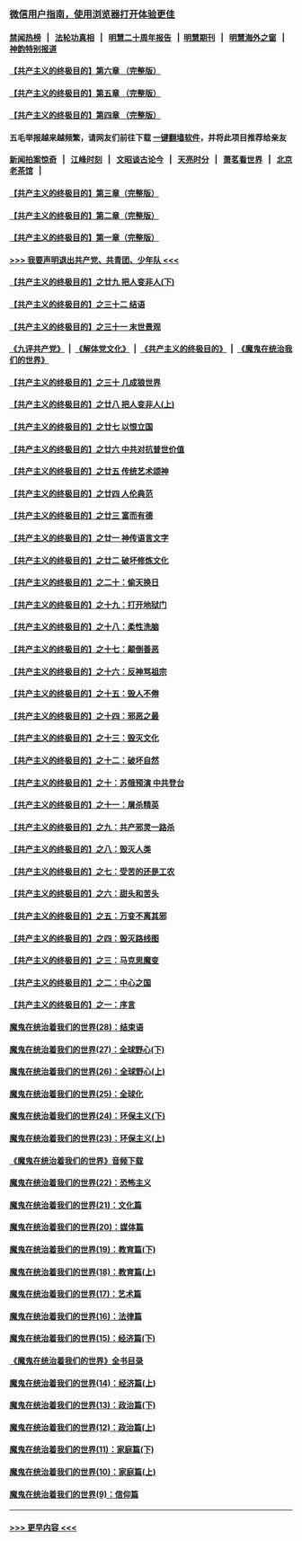 ### [微信用户指南，使用浏览器打开体验更佳](https://github.com/gfw-breaker/banned-news1/blob/master/indexes/wechat-guide.md?t=0)
#### [禁闻热榜](热点新闻.md?t=0)  &nbsp;&nbsp;|&nbsp;&nbsp; [法轮功真相](https://github.com/gfw-breaker/truth/blob/master/README.md?t=0) &nbsp;&nbsp;|&nbsp;&nbsp; [明慧二十周年报告](https://github.com/gfw-breaker/mh-reports/blob/master/README.md?t=0) &nbsp;&nbsp;|&nbsp;&nbsp;[明慧期刊](https://github.com/gfw-breaker/mh-qikan) &nbsp;&nbsp;|&nbsp;&nbsp; [明慧海外之窗](https://github.com/gfw-breaker/mh-news/blob/master/README.md?t=0) &nbsp;&nbsp;|&nbsp;&nbsp; [神韵特别报道](https://github.com/gfw-breaker/mh-news/blob/master/shenyun.md?t=0)
#### [【共产主义的终极目的】第六章 （完整版）](../pages/nsc422/n11428913.md?t=02060255) 
#### [【共产主义的终极目的】第五章 （完整版）](../pages/nsc422/n11428912.md?t=02060255) 
#### [【共产主义的终极目的】第四章 （完整版）](../pages/nsc422/n11428907.md?t=02060255) 
#### 五毛举报越来越频繁，请网友们前往下载 [一键翻墙软件](https://github.com/gfw-breaker/ssr-accounts)，并将此项目推荐给亲友
#### [新闻拍案惊奇](https://github.com/gfw-breaker/banned-news1/blob/master/pages/link4.md) &nbsp;&nbsp;|&nbsp;&nbsp; [江峰时刻](https://github.com/gfw-breaker/banned-news1/blob/master/pages/link4.md) &nbsp;&nbsp;|&nbsp;&nbsp; [文昭谈古论今](https://github.com/gfw-breaker/banned-news1/blob/master/pages/link4.md) &nbsp;&nbsp;|&nbsp;&nbsp; [天亮时分](https://github.com/gfw-breaker/banned-news1/blob/master/pages/link4.md) &nbsp;&nbsp;|&nbsp;&nbsp; [萧茗看世界](https://github.com/gfw-breaker/banned-news1/blob/master/pages/link4.md) &nbsp;&nbsp;|&nbsp;&nbsp; [北京老茶馆](https://github.com/gfw-breaker/banned-news1/blob/master/pages/link4.md) &nbsp;&nbsp;|&nbsp;&nbsp; 
#### [【共产主义的终极目的】第三章（完整版）](../pages/nsc422/n11428848.md?t=02060255) 
#### [【共产主义的终极目的】第二章（完整版）](../pages/nsc422/n11428831.md?t=02060255) 
#### [【共产主义的终极目的】第一章（完整版）](../pages/nsc422/n11417651.md?t=02060255) 
#### [>>> 我要声明退出共产党、共青团、少年队 <<<](https://github.com/begood0513/goodnews/blob/master/quit/letter.md) 
#### [【共产主义的终极目的】之廿九 把人变非人(下)](../pages/nsc422/n11344140.md?t=02060255) 
#### [【共产主义的终极目的】之三十二 结语](../pages/nsc422/n11360535.md?t=02060255) 
#### [【共产主义的终极目的】之三十一 末世景观](../pages/nsc422/n11351129.md?t=02060255) 
#### [《九评共产党》](https://github.com/begood0513/9ping.md/blob/master/README.md) &nbsp;|&nbsp; [《解体党文化》](../../../../jtdwh.md/blob/master/README.md)  &nbsp;|&nbsp; [《共产主义的终极目的》](../../../../gczydzjmd.md/blob/master/README.md) &nbsp;|&nbsp; [《魔鬼在统治我们的世界》](../../../../mgztzwmdsj.md/blob/master/README.md) 
#### [【共产主义的终极目的】之三十 几成狼世界](../pages/nsc422/n11348280.md?t=02060255) 
#### [【共产主义的终极目的】之廿八 把人变非人(上)](../pages/nsc422/n11340492.md?t=02060255) 
#### [【共产主义的终极目的】之廿七 以恨立国](../pages/nsc422/n11336944.md?t=02060255) 
#### [【共产主义的终极目的】之廿六 中共对抗普世价值](../pages/nsc422/n11324785.md?t=02060255) 
#### [【共产主义的终极目的】之廿五 传统艺术颂神](../pages/nsc422/n11296396.md?t=02060255) 
#### [【共产主义的终极目的】之廿四 人伦典范](../pages/nsc422/n11296397.md?t=02060255) 
#### [【共产主义的终极目的】之廿三 富而有德](../pages/nsc422/n11283598.md?t=02060255) 
#### [【共产主义的终极目的】之廿一 神传语言文字](../pages/nsc422/n11263265.md?t=02060255) 
#### [【共产主义的终极目的】之廿二 破坏修炼文化](../pages/nsc422/n11245728.md?t=02060255) 
#### [【共产主义的终极目的】之二十：偷天换日](../pages/nsc422/n11238846.md?t=02060255) 
#### [【共产主义的终极目的】之十九：打开地狱门](../pages/nsc422/n11206376.md?t=02060255) 
#### [【共产主义的终极目的】之十八：柔性洗脑](../pages/nsc422/n11199994.md?t=02060255) 
#### [【共产主义的终极目的】之十七：颠倒善恶](../pages/nsc422/n11179782.md?t=02060255) 
#### [【共产主义的终极目的】之十六：反神骂祖宗](../pages/nsc422/n11166798.md?t=02060255) 
#### [【共产主义的终极目的】之十五：毁人不倦](../pages/nsc422/n11166792.md?t=02060255) 
#### [【共产主义的终极目的】之十四：邪恶之最](../pages/nsc422/n11150249.md?t=02060255) 
#### [【共产主义的终极目的】之十三：毁灭文化](../pages/nsc422/n11135227.md?t=02060255) 
#### [【共产主义的终极目的】之十二：破坏自然](../pages/nsc422/n11135214.md?t=02060255) 
#### [【共产主义的终极目的】之十：苏俄预演 中共登台](../pages/nsc422/n11118424.md?t=02060255) 
#### [【共产主义的终极目的】之十一：屠杀精英](../pages/nsc422/n11118442.md?t=02060255) 
#### [【共产主义的终极目的】之九：共产邪灵一路杀](../pages/nsc422/n11114139.md?t=02060255) 
#### [【共产主义的终极目的】之八：毁灭人类](../pages/nsc422/n11108503.md?t=02060255) 
#### [【共产主义的终极目的】之七：受苦的还是工农](../pages/nsc422/n11101809.md?t=02060255) 
#### [【共产主义的终极目的】之六：甜头和苦头](../pages/nsc422/n11096971.md?t=02060255) 
#### [【共产主义的终极目的】之五：万变不离其邪](../pages/nsc422/n11091285.md?t=02060255) 
#### [【共产主义的终极目的】之四：毁灭路线图](../pages/nsc422/n11086284.md?t=02060255) 
#### [【共产主义的终极目的】之三：马克思魔变](../pages/nsc422/n11061941.md?t=02060255) 
#### [【共产主义的终极目的】之二：中心之国](../pages/nsc422/n11047728.md?t=02060255) 
#### [【共产主义的终极目的】之一：序言](../pages/nsc422/n11086077.md?t=02060255) 
#### [魔鬼在统治着我们的世界(28)：结束语](../pages/nsc422/n10936246.md?t=02060255) 
#### [魔鬼在统治着我们的世界(27)：全球野心(下)](../pages/nsc422/n10928319.md?t=02060255) 
#### [魔鬼在统治着我们的世界(26)：全球野心(上)](../pages/nsc422/n10900318.md?t=02060255) 
#### [魔鬼在统治着我们的世界(25)：全球化](../pages/nsc422/n10788205.md?t=02060255) 
#### [魔鬼在统治着我们的世界(24)：环保主义(下)](../pages/nsc422/n10695307.md?t=02060255) 
#### [魔鬼在统治着我们的世界(23)：环保主义(上)](../pages/nsc422/n10688613.md?t=02060255) 
#### [《魔鬼在统治着我们的世界》音频下载](../pages/nsc422/n10635553.md?t=02060255) 
#### [魔鬼在统治着我们的世界(22)：恐怖主义](../pages/nsc422/n10614727.md?t=02060255) 
#### [魔鬼在统治着我们的世界(21)：文化篇](../pages/nsc422/n10597706.md?t=02060255) 
#### [魔鬼在统治着我们的世界(20)：媒体篇](../pages/nsc422/n10586579.md?t=02060255) 
#### [魔鬼在统治着我们的世界(19)：教育篇(下)](../pages/nsc422/n10564808.md?t=02060255) 
#### [魔鬼在统治着我们的世界(18)：教育篇(上)](../pages/nsc422/n10526970.md?t=02060255) 
#### [魔鬼在统治着我们的世界(17)：艺术篇](../pages/nsc422/n10499093.md?t=02060255) 
#### [魔鬼在统治着我们的世界(16)：法律篇](../pages/nsc422/n10485969.md?t=02060255) 
#### [魔鬼在统治着我们的世界(15)：经济篇(下)](../pages/nsc422/n10469975.md?t=02060255) 
#### [《魔鬼在统治着我们的世界》全书目录](../pages/nsc422/n10464261.md?t=02060255) 
#### [魔鬼在统治着我们的世界(14)：经济篇(上)](../pages/nsc422/n10457370.md?t=02060255) 
#### [魔鬼在统治着我们的世界(13)：政治篇(下)](../pages/nsc422/n10448270.md?t=02060255) 
#### [魔鬼在统治着我们的世界(12)：政治篇(上)](../pages/nsc422/n10444576.md?t=02060255) 
#### [魔鬼在统治着我们的世界(11)：家庭篇(下)](../pages/nsc422/n10440961.md?t=02060255) 
#### [魔鬼在统治着我们的世界(10)：家庭篇(上)](../pages/nsc422/n10435448.md?t=02060255) 
#### [魔鬼在统治着我们的世界(9)：信仰篇](../pages/nsc422/n10432159.md?t=02060255) 

----
#### [ >>> 更早内容 <<< ](../indexes/nsc422-earlier.md)
